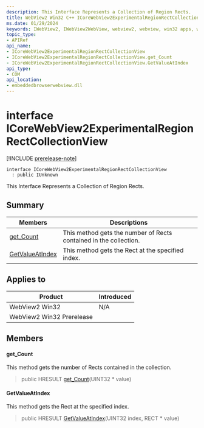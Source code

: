 ```yaml
---
description: This Interface Represents a Collection of Region Rects.
title: WebView2 Win32 C++ ICoreWebView2ExperimentalRegionRectCollectionView
ms.date: 01/29/2024
keywords: IWebView2, IWebView2WebView, webview2, webview, win32 apps, win32, edge, ICoreWebView2, ICoreWebView2Controller, browser control, edge html, ICoreWebView2ExperimentalRegionRectCollectionView
topic_type: 
- APIRef
api_name:
- ICoreWebView2ExperimentalRegionRectCollectionView
- ICoreWebView2ExperimentalRegionRectCollectionView.get_Count
- ICoreWebView2ExperimentalRegionRectCollectionView.GetValueAtIndex
api_type:
- COM
api_location:
- embeddedbrowserwebview.dll
---
```


# interface ICoreWebView2ExperimentalRegionRectCollectionView

[!INCLUDE [prerelease-note](../includes/prerelease-note.md)]

```
interface ICoreWebView2ExperimentalRegionRectCollectionView
  : public IUnknown
```

This Interface Represents a Collection of Region Rects.

## Summary

 Members                        | Descriptions
--------------------------------|---------------------------------------------
[get_Count](#get_count) | This method gets the number of Rects contained in the collection.
[GetValueAtIndex](#getvalueatindex) | This method gets the Rect at the specified index.

## Applies to

Product                         | Introduced
--------------------------------|---------------------------------------------
WebView2 Win32            |    N/A
WebView2 Win32 Prerelease |    

## Members

#### get_Count

This method gets the number of Rects contained in the collection.

> public HRESULT [get_Count](#get_count)(UINT32 * value)

#### GetValueAtIndex

This method gets the Rect at the specified index.

> public HRESULT [GetValueAtIndex](#getvalueatindex)(UINT32 index, RECT * value)

